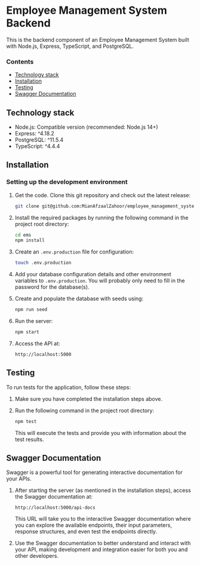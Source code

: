 # Employee Management System Backend

This is the backend component of an Employee Management System built with Node.js, Express, TypeScript, and PostgreSQL.

### Contents

- [Technology stack](#technology-stack)
- [Installation](#installation)
- [Testing](#testing)
- [Swagger Documentation](#swagger-documentation)

## Technology stack

- Node.js: Compatible version (recommended: Node.js 14+)
- Express: ^4.18.2
- PostgreSQL: ^11.5.4
- TypeScript: ^4.4.4

## Installation

### Setting up the development environment

1.  Get the code. Clone this git repository and check out the latest release:

    ```bash
    git clone git@github.com:MianAfzaalZahoor/employee_management_system.git
    ```

2.  Install the required packages by running the following command in the project root directory:

    ```bash
    cd ems
    npm install
    ```

3.  Create an `.env.production` file for configuration:

    ```bash
    touch .env.production
    ```

4.  Add your database configuration details and other environment variables to `.env.production`. You will probably only need to fill in the password for the database(s).

5.  Create and populate the database with seeds using:

    ```bash
    npm run seed
    ```

6.  Run the server:

    ```bash
    npm start
    ```

7. Access the API at:

    ```
    http://localhost:5000
    ```

## Testing

To run tests for the application, follow these steps:

1. Make sure you have completed the installation steps above.

2. Run the following command in the project root directory:

    ```bash
    npm test
    ```

   This will execute the tests and provide you with information about the test results.

## Swagger Documentation

Swagger is a powerful tool for generating interactive documentation for your APIs.

1. After starting the server (as mentioned in the installation steps), access the Swagger documentation at:

    ```
    http://localhost:5000/api-docs
    ```

   This URL will take you to the interactive Swagger documentation where you can explore the available endpoints, their input parameters, response structures, and even test the endpoints directly.

2. Use the Swagger documentation to better understand and interact with your API, making development and integration easier for both you and other developers.

